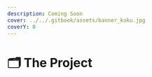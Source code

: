 ```yaml
---
description: Coming Soon
cover: ../../.gitbook/assets/banner_kuku.jpg
coverY: 0
---
```


# 🗂 The Project

